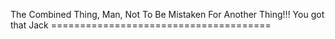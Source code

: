 The Combined Thing, Man, Not To Be Mistaken For Another Thing!!! You got that Jack ======================================

